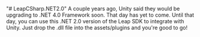 "# LeapCSharp.NET2.0" 
A couple years ago, Unity said they would be upgrading to .NET 4.0 Framework soon. That day has yet to come. Until that day, you can use this .NET 2.0 version of the Leap SDK to integrate with Unity. Just drop the .dll file into the assets/plugins and you're good to go!
